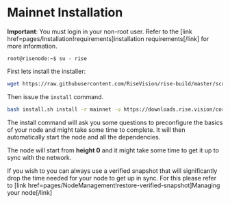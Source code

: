 # Mainnet Installation

**Important**: You must login in your non-root user. Refer to the [link href=pages/Installation!requirements]installation requirements[/link] for more information.

```
root@risenode:~$ su - rise
```

First lets install the installer:

```bash
wget https://raw.githubusercontent.com/RiseVision/rise-build/master/scripts/install.sh
```

Then issue the `install` command.

```bash
bash install.sh install -r mainnet -u https://downloads.rise.vision/core/mainnet/latest.tar.gz
```

The install command will ask you some questions to preconfigure the basics of your node and might take some time to complete. It will then automatically start the node and all the dependencies.

The node will start from **height 0** and it might take some time to get it up to sync with the network.

If you wish to you can always use a verified snapshot that will significantly drop the time needed for your node to get up in sync. For this please refer to [link href=pages/NodeManagement!restore-verified-snapshot]Managing your node[/link]
